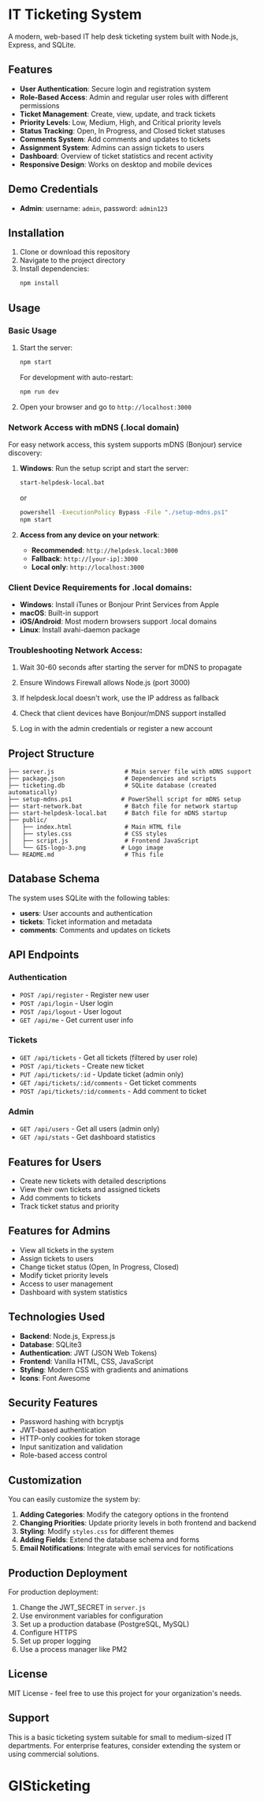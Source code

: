 # IT Ticketing System

A modern, web-based IT help desk ticketing system built with Node.js, Express, and SQLite.

## Features

- **User Authentication**: Secure login and registration system
- **Role-Based Access**: Admin and regular user roles with different permissions
- **Ticket Management**: Create, view, update, and track tickets
- **Priority Levels**: Low, Medium, High, and Critical priority levels
- **Status Tracking**: Open, In Progress, and Closed ticket statuses
- **Comments System**: Add comments and updates to tickets
- **Assignment System**: Admins can assign tickets to users
- **Dashboard**: Overview of ticket statistics and recent activity
- **Responsive Design**: Works on desktop and mobile devices

## Demo Credentials

- **Admin**: username: `admin`, password: `admin123`

## Installation

1. Clone or download this repository
2. Navigate to the project directory
3. Install dependencies:
   ```bash
   npm install
   ```

## Usage

### Basic Usage
1. Start the server:
   ```bash
   npm start
   ```
   
   For development with auto-restart:
   ```bash
   npm run dev
   ```

2. Open your browser and go to `http://localhost:3000`

### Network Access with mDNS (.local domain)

For easy network access, this system supports mDNS (Bonjour) service discovery:

1. **Windows**: Run the setup script and start the server:
   ```bash
   start-helpdesk-local.bat
   ```
   or
   ```bash
   powershell -ExecutionPolicy Bypass -File "./setup-mdns.ps1"
   npm start
   ```

2. **Access from any device on your network**:
   - **Recommended**: `http://helpdesk.local:3000`
   - **Fallback**: `http://[your-ip]:3000`
   - **Local only**: `http://localhost:3000`

### Client Device Requirements for .local domains:
- **Windows**: Install iTunes or Bonjour Print Services from Apple
- **macOS**: Built-in support
- **iOS/Android**: Most modern browsers support .local domains
- **Linux**: Install avahi-daemon package

### Troubleshooting Network Access:
1. Wait 30-60 seconds after starting the server for mDNS to propagate
2. Ensure Windows Firewall allows Node.js (port 3000)
3. If helpdesk.local doesn't work, use the IP address as fallback
4. Check that client devices have Bonjour/mDNS support installed

3. Log in with the admin credentials or register a new account

## Project Structure

```
├── server.js                    # Main server file with mDNS support
├── package.json                 # Dependencies and scripts
├── ticketing.db                 # SQLite database (created automatically)
├── setup-mdns.ps1              # PowerShell script for mDNS setup
├── start-network.bat            # Batch file for network startup
├── start-helpdesk-local.bat     # Batch file for mDNS startup
├── public/
│   ├── index.html               # Main HTML file
│   ├── styles.css               # CSS styles
│   ├── script.js                # Frontend JavaScript
│   └── GIS-logo-3.png          # Logo image
└── README.md                    # This file
```

## Database Schema

The system uses SQLite with the following tables:

- **users**: User accounts and authentication
- **tickets**: Ticket information and metadata
- **comments**: Comments and updates on tickets

## API Endpoints

### Authentication
- `POST /api/register` - Register new user
- `POST /api/login` - User login
- `POST /api/logout` - User logout
- `GET /api/me` - Get current user info

### Tickets
- `GET /api/tickets` - Get all tickets (filtered by user role)
- `POST /api/tickets` - Create new ticket
- `PUT /api/tickets/:id` - Update ticket (admin only)
- `GET /api/tickets/:id/comments` - Get ticket comments
- `POST /api/tickets/:id/comments` - Add comment to ticket

### Admin
- `GET /api/users` - Get all users (admin only)
- `GET /api/stats` - Get dashboard statistics

## Features for Users

- Create new tickets with detailed descriptions
- View their own tickets and assigned tickets
- Add comments to tickets
- Track ticket status and priority

## Features for Admins

- View all tickets in the system
- Assign tickets to users
- Change ticket status (Open, In Progress, Closed)
- Modify ticket priority levels
- Access to user management
- Dashboard with system statistics

## Technologies Used

- **Backend**: Node.js, Express.js
- **Database**: SQLite3
- **Authentication**: JWT (JSON Web Tokens)
- **Frontend**: Vanilla HTML, CSS, JavaScript
- **Styling**: Modern CSS with gradients and animations
- **Icons**: Font Awesome

## Security Features

- Password hashing with bcryptjs
- JWT-based authentication
- HTTP-only cookies for token storage
- Input sanitization and validation
- Role-based access control

## Customization

You can easily customize the system by:

1. **Adding Categories**: Modify the category options in the frontend
2. **Changing Priorities**: Update priority levels in both frontend and backend
3. **Styling**: Modify `styles.css` for different themes
4. **Adding Fields**: Extend the database schema and forms
5. **Email Notifications**: Integrate with email services for notifications

## Production Deployment

For production deployment:

1. Change the JWT_SECRET in `server.js`
2. Use environment variables for configuration
3. Set up a production database (PostgreSQL, MySQL)
4. Configure HTTPS
5. Set up proper logging
6. Use a process manager like PM2

## License

MIT License - feel free to use this project for your organization's needs.

## Support

This is a basic ticketing system suitable for small to medium-sized IT departments. For enterprise features, consider extending the system or using commercial solutions.
# GISticketing
